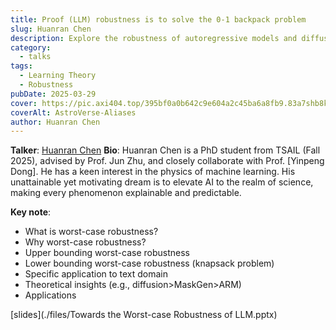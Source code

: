 ```yaml
---
title: Proof (LLM) robustness is to solve the 0-1 backpack problem
slug: Huanran Chen
description: Explore the robustness of autoregressive models and diffusion models, and think about the analysis of the upper and lower boundaries of robustness and its applications.
category:
  - talks
tags:
  - Learning Theory
  - Robustness
pubDate: 2025-03-29
cover: https://pic.axi404.top/395bf0a0b642c9e604a2c45ba6a8fb9.83a7shb8ku.webp
coverAlt: AstroVerse-Aliases
author: Huanran Chen
---
```

<!-- ![](./images/3-29-huanran.png) -->

**Talker**: [Huanran Chen](https://huanranchen.github.io/)
**Bio**: Huanran Chen is a PhD student from TSAIL (Fall 2025), advised by Prof. Jun Zhu, and closely collaborate with Prof. [Yinpeng Dong]. He has a keen interest in the physics of machine learning. His unattainable yet motivating dream is to elevate AI to the realm of science, making every phenomenon explainable and predictable.

**Key note**: 
- What is worst-case robustness?
- Why worst-case robustness?
- Upper bounding worst-case robustness
- Lower bounding worst-case robustness (knapsack problem)
- Specific application to text domain
- Theoretical insights (e.g., diffusion>MaskGen>ARM)
- Applications

[slides](./files/Towards the Worst-case Robustness of LLM.pptx)